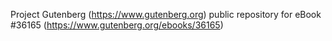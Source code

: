 Project Gutenberg (https://www.gutenberg.org) public repository for eBook #36165 (https://www.gutenberg.org/ebooks/36165)
